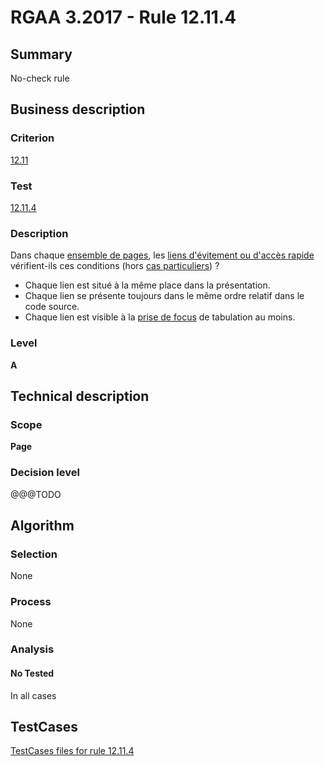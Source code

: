 # RGAA 3.2017 - Rule 12.11.4

## Summary
No-check rule


## Business description

### Criterion
[12.11](http://references.modernisation.gouv.fr/rgaa-accessibilite/criteres.html#crit-12-11)

### Test
[12.11.4](http://references.modernisation.gouv.fr/rgaa-accessibilite/criteres.html#test-12-11-4)

### Description
<div lang="fr">Dans chaque <a href="http://references.modernisation.gouv.fr/rgaa-accessibilite/glossaire.html#ensemble-de-pages">ensemble de pages</a>, les <a href="http://references.modernisation.gouv.fr/rgaa-accessibilite/glossaire.html#liens-dvitement-ou-daccs-rapide">liens d'&#xE9;vitement ou d'acc&#xE8;s rapide</a> v&#xE9;rifient-ils ces conditions (hors <a href="http://references.modernisation.gouv.fr/rgaa-accessibilite/cas-particuliers.html#cp-12-11" title="Cas particuliers pour le crit&#xE8;re 12.11">cas particuliers</a>)&nbsp;? <ul><li>Chaque lien est situ&#xE9; &#xE0; la m&#xEA;me place dans la pr&#xE9;sentation.</li> <li>Chaque lien se pr&#xE9;sente toujours dans le m&#xEA;me ordre relatif dans le code source.</li> <li>Chaque lien est visible &#xE0; la <a href="http://references.modernisation.gouv.fr/rgaa-accessibilite/glossaire.html#prise-de-focus">prise de focus</a> de tabulation au moins.</li> </ul></div>

### Level
**A**


## Technical description

### Scope
**Page**

### Decision level
@@@TODO


## Algorithm

### Selection
None

### Process
None

### Analysis

#### No Tested
In all cases


##  TestCases

[TestCases files for rule 12.11.4](https://github.com/Asqatasun/Asqatasun/tree/develop/rules/rules-rgaa3.2017/src/test/resources/testcases/rgaa32017/Rgaa32017Rule121104/)


